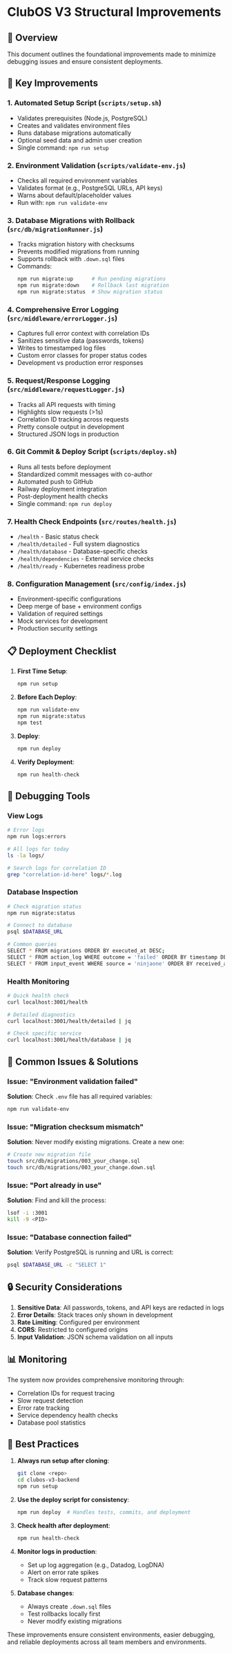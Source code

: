 # ClubOS V3 Structural Improvements

## 🎯 Overview

This document outlines the foundational improvements made to minimize debugging issues and ensure consistent deployments.

## 🔧 Key Improvements

### 1. **Automated Setup Script** (`scripts/setup.sh`)
- Validates prerequisites (Node.js, PostgreSQL)
- Creates and validates environment files
- Runs database migrations automatically
- Optional seed data and admin user creation
- Single command: `npm run setup`

### 2. **Environment Validation** (`scripts/validate-env.js`)
- Checks all required environment variables
- Validates format (e.g., PostgreSQL URLs, API keys)
- Warns about default/placeholder values
- Run with: `npm run validate-env`

### 3. **Database Migrations with Rollback** (`src/db/migrationRunner.js`)
- Tracks migration history with checksums
- Prevents modified migrations from running
- Supports rollback with `.down.sql` files
- Commands:
  ```bash
  npm run migrate:up      # Run pending migrations
  npm run migrate:down    # Rollback last migration
  npm run migrate:status  # Show migration status
  ```

### 4. **Comprehensive Error Logging** (`src/middleware/errorLogger.js`)
- Captures full error context with correlation IDs
- Sanitizes sensitive data (passwords, tokens)
- Writes to timestamped log files
- Custom error classes for proper status codes
- Development vs production error responses

### 5. **Request/Response Logging** (`src/middleware/requestLogger.js`)
- Tracks all API requests with timing
- Highlights slow requests (>1s)
- Correlation ID tracking across requests
- Pretty console output in development
- Structured JSON logs in production

### 6. **Git Commit & Deploy Script** (`scripts/deploy.sh`)
- Runs all tests before deployment
- Standardized commit messages with co-author
- Automated push to GitHub
- Railway deployment integration
- Post-deployment health checks
- Single command: `npm run deploy`

### 7. **Health Check Endpoints** (`src/routes/health.js`)
- `/health` - Basic status check
- `/health/detailed` - Full system diagnostics
- `/health/database` - Database-specific checks
- `/health/dependencies` - External service checks
- `/health/ready` - Kubernetes readiness probe

### 8. **Configuration Management** (`src/config/index.js`)
- Environment-specific configurations
- Deep merge of base + environment configs
- Validation of required settings
- Mock services for development
- Production security settings

## 📋 Deployment Checklist

1. **First Time Setup**:
   ```bash
   npm run setup
   ```

2. **Before Each Deploy**:
   ```bash
   npm run validate-env
   npm run migrate:status
   npm test
   ```

3. **Deploy**:
   ```bash
   npm run deploy
   ```

4. **Verify Deployment**:
   ```bash
   npm run health-check
   ```

## 🐛 Debugging Tools

### View Logs
```bash
# Error logs
npm run logs:errors

# All logs for today
ls -la logs/

# Search logs for correlation ID
grep "correlation-id-here" logs/*.log
```

### Database Inspection
```bash
# Check migration status
npm run migrate:status

# Connect to database
psql $DATABASE_URL

# Common queries
SELECT * FROM migrations ORDER BY executed_at DESC;
SELECT * FROM action_log WHERE outcome = 'failed' ORDER BY timestamp DESC LIMIT 10;
SELECT * FROM input_event WHERE source = 'ninjaone' ORDER BY received_at DESC;
```

### Health Monitoring
```bash
# Quick health check
curl localhost:3001/health

# Detailed diagnostics
curl localhost:3001/health/detailed | jq

# Check specific service
curl localhost:3001/health/database | jq
```

## 🚨 Common Issues & Solutions

### Issue: "Environment validation failed"
**Solution**: Check `.env` file has all required variables:
```bash
npm run validate-env
```

### Issue: "Migration checksum mismatch"
**Solution**: Never modify existing migrations. Create a new one:
```bash
# Create new migration file
touch src/db/migrations/003_your_change.sql
touch src/db/migrations/003_your_change.down.sql
```

### Issue: "Port already in use"
**Solution**: Find and kill the process:
```bash
lsof -i :3001
kill -9 <PID>
```

### Issue: "Database connection failed"
**Solution**: Verify PostgreSQL is running and URL is correct:
```bash
psql $DATABASE_URL -c "SELECT 1"
```

## 🔒 Security Considerations

1. **Sensitive Data**: All passwords, tokens, and API keys are redacted in logs
2. **Error Details**: Stack traces only shown in development
3. **Rate Limiting**: Configured per environment
4. **CORS**: Restricted to configured origins
5. **Input Validation**: JSON schema validation on all inputs

## 📊 Monitoring

The system now provides comprehensive monitoring through:
- Correlation IDs for request tracing
- Slow request detection
- Error rate tracking
- Service dependency health checks
- Database pool statistics

## 🚀 Best Practices

1. **Always run setup after cloning**:
   ```bash
   git clone <repo>
   cd clubos-v3-backend
   npm run setup
   ```

2. **Use the deploy script for consistency**:
   ```bash
   npm run deploy  # Handles tests, commits, and deployment
   ```

3. **Check health after deployment**:
   ```bash
   npm run health-check
   ```

4. **Monitor logs in production**:
   - Set up log aggregation (e.g., Datadog, LogDNA)
   - Alert on error rate spikes
   - Track slow request patterns

5. **Database changes**:
   - Always create `.down.sql` files
   - Test rollbacks locally first
   - Never modify existing migrations

These improvements ensure consistent environments, easier debugging, and reliable deployments across all team members and environments.